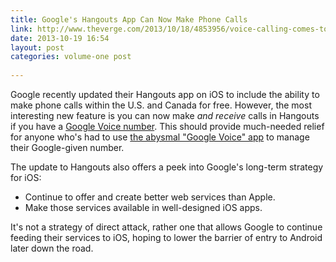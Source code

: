 ```yaml
---
title: Google's Hangouts App Can Now Make Phone Calls
link: http://www.theverge.com/2013/10/18/4853956/voice-calling-comes-to-google-hangouts-for-ios
date: 2013-10-19 16:54
layout: post
categories: volume-one post
 
---
```



Google recently updated their Hangouts app on iOS to include the ability to make phone calls within the U.S. and Canada for free. However, the most interesting new feature is you can now make _and receive_ calls in Hangouts if you have a [Google Voice number](https://www.google.com/voice). This should provide much-needed relief for anyone who's had to use [the abysmal "Google Voice" app](https://itunes.apple.com/us/app/google-voice/id318698524) to manage their Google-given number.

The update to Hangouts also offers a peek into Google's long-term strategy for iOS:

- Continue to offer and create better web services than Apple.
- Make those services available in well-designed iOS apps.

It's not a strategy of direct attack, rather one that allows Google to continue feeding their services to iOS, hoping to lower the barrier of entry to Android later down the road.
